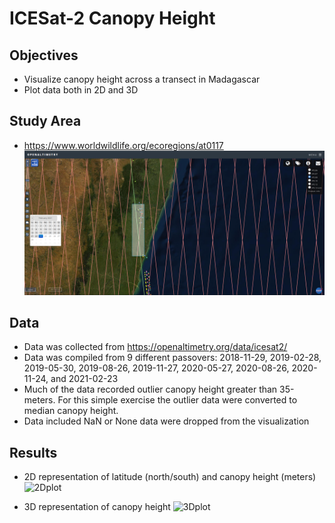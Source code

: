 # ICESat-2 Canopy Height

## Objectives

- Visualize canopy height across a transect in Madagascar
- Plot data both in 2D and 3D

## Study Area
- https://www.worldwildlife.org/ecoregions/at0117
![Madagascar_Transect](./plots/Madagascar.png)


## Data
- Data was collected from https://openaltimetry.org/data/icesat2/
- Data was compiled from 9 different passovers: 2018-11-29, 2019-02-28, 2019-05-30, 2019-08-26, 2019-11-27, 2020-05-27, 2020-08-26, 2020-11-24, and 2021-02-23
- Much of the data recorded outlier canopy height greater than 35-meters. For this simple exercise the outlier data were converted to median canopy height.
- Data included NaN or None data were dropped from the visualization

## Results
- 2D representation of latitude (north/south) and canopy height (meters)
![2Dplot](./plots/Canopy2D.png)

- 3D representation of canopy height
![3Dplot](./plots/Canopy3D.png)